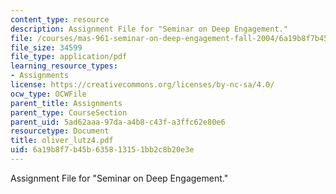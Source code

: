 ```yaml
---
content_type: resource
description: Assignment File for "Seminar on Deep Engagement."
file: /courses/mas-961-seminar-on-deep-engagement-fall-2004/6a19b8f7b45b635813151bb2c8b20e3e_oliver_lutz4.pdf
file_size: 34599
file_type: application/pdf
learning_resource_types:
- Assignments
license: https://creativecommons.org/licenses/by-nc-sa/4.0/
ocw_type: OCWFile
parent_title: Assignments
parent_type: CourseSection
parent_uid: 5ad62aaa-97da-a4b8-c43f-a3ffc62e80e6
resourcetype: Document
title: oliver_lutz4.pdf
uid: 6a19b8f7-b45b-6358-1315-1bb2c8b20e3e
---
```

Assignment File for "Seminar on Deep Engagement."
